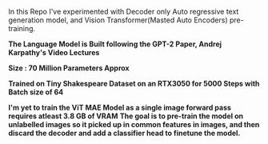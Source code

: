 In this Repo I've experimented with Decoder only Auto regressive text generation model, and Vision Transformer(Masted Auto Encoders) pre-training.

**The Language Model is Built following the GPT-2 Paper, Andrej Karpathy's Video Lectures** 

  **Size : 70 Million Parameters Approx**
  
  **Trained on Tiny Shakespeare Dataset on an RTX3050 for 5000 Steps with Batch size of 64**

**I'm yet to train the ViT MAE Model as a single image forward pass requires atleast 3.8 GB of VRAM**
**The goal is to pre-train the model on unlabelled images so it picked up in common features in images, and then discard the decoder and add a classifier head to finetune the model.**
  
